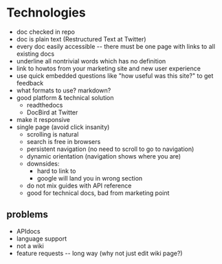 Technologies
============

- doc checked in repo
- doc is plain text (Restructured Text at Twitter)
- every doc easily accessible -- there must be one page with links to
  all existing docs
- underline all nontrivial words which has no definition
- link to howtos from your marketing site and new user experience
- use quick embedded questions like "how useful was this site?" to get feedback
- what formats to use? markdown?
- good platform & technical solution
  + readthedocs
  + DocBird at Twitter
- make it responsive
- single page (avoid click insanity)
  + scrolling is natural
  + search is free in browsers
  + persistent navigation (no need to scroll to go to navigation)
  + dynamic orientation (navigation shows where you are)
  + downsides:
    * hard to link to
    * google will land you in wrong section 
  + do not mix guides with API reference
  + good for technical docs, bad from marketing point

problems
--------

- APIdocs
- language support
- not a wiki 
- feature requests -- long way (why not just edit wiki page?)
